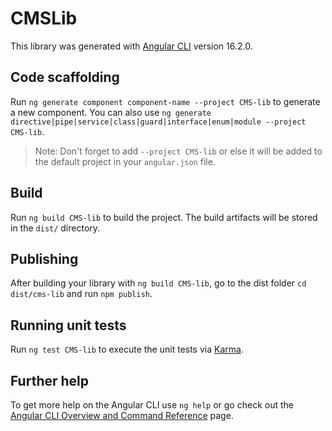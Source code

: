 # CMSLib

This library was generated with [Angular CLI](https://github.com/angular/angular-cli) version 16.2.0.

## Code scaffolding

Run `ng generate component component-name --project CMS-lib` to generate a new component. You can also use `ng generate directive|pipe|service|class|guard|interface|enum|module --project CMS-lib`.
> Note: Don't forget to add `--project CMS-lib` or else it will be added to the default project in your `angular.json` file. 

## Build

Run `ng build CMS-lib` to build the project. The build artifacts will be stored in the `dist/` directory.

## Publishing

After building your library with `ng build CMS-lib`, go to the dist folder `cd dist/cms-lib` and run `npm publish`.

## Running unit tests

Run `ng test CMS-lib` to execute the unit tests via [Karma](https://karma-runner.github.io).

## Further help

To get more help on the Angular CLI use `ng help` or go check out the [Angular CLI Overview and Command Reference](https://angular.io/cli) page.
